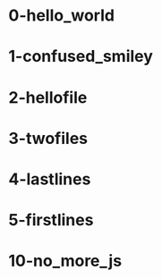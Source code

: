 # 0-hello_world
# 1-confused_smiley
# 2-hellofile
# 3-twofiles
# 4-lastlines
# 5-firstlines
# 10-no_more_js
